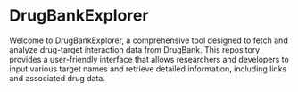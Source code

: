 # DrugBankExplorer
Welcome to DrugBankExplorer, a comprehensive tool designed to fetch and analyze drug-target interaction data from DrugBank. This repository provides a user-friendly interface that allows researchers and developers to input various target names and retrieve detailed information, including links and associated drug data.
